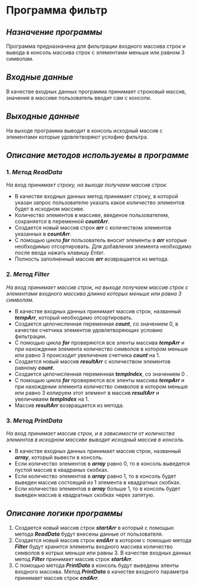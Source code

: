 # Программа фильтр 

## _Назначение программы_

Программа предназначена для фильтрации входного массива строк и вывода в консоль массива строк с элементами меньше или равном 3 символам.

## _Входные данные_

В качестве входных данных программа принимает строковый массив, значения в массиве пользователь вводит сам с консоли.

## _Выходные данные_

На выходе программа выводит в консоль исходный массив с элементами которые удовлетворяют услофию фильтра.

## _Описание методов используемы в программе_

### 1. *Метод __ReadData__* 

_На вход принимает строку, на выходе получаем массив строк._

* В качестве входных данных метод принимает строку, в которой указан запрос пользователю указать какое количество элементов будет в исходном массиве.
* Количество элементов в массиве, введеное пользователем, сохраняется в переменной *__countArr__*.
* Создается новый массив строк *__arr__* с количеством элементов указанных в *__countArr__*.
* С помощью цикла *__for__* пользователь вносит элементы в *__arr__* которые необходимыо отсортировать. Для добавления элемента необходимо после ввода нажать клавишу _Enter_.
* Полность заполненный массив *__arr__* возвращается из метода.

### 2. *Метод __Filter__*

_На вход принимает массив строк, на выходе получаем массив строк с элементами входного массива длинна которых меньше или равна 3 символам._

* В качестве входных данных принимает массив строк, названный *__tempArr__*, который необходимо отсортировать.
* Создается целочисленная переменная *__count__*, со значением 0, в качестве счетчика элементов удовлетворяющих условию фильтрации.
*  С помощью цикла *__for__* проверяются все эленты массива *__tempArr__* и при нахождении элемента количество символов в котором меньше или равно 3 происходит увеличение счетчика *__count__* на 1.
* Создается новый массив *__resultArr__* с количеством элементов равному *__count__*.
* Создается целочисленная переменная *__tempIndex__*, со значением 0 .
* С помощью цикла *__for__* проверяются все эленты массива *__tempArr__* и при нахождении элемента количество символов в котором меньше или равно 3 копируем этот элемент в массив *__resultArr__* и увеличиваем *__tempIndex__* на 1.
* Массив *__resultArr__* возвращается из метода.

### 3. *Метод __PrintData__*

_На вход принимает массив строк, и в зависимости от количества элементов в исходном массиве выводит исходный массив в консоль._

* В качестве входных данных принимает массив строк, названный *__array__*, который вывести в консоль.
* Если количество элементов в *__array__* равно 0, то в консоль выведется пустой массив в квадраных скобках.
* Если количество элементов в *__array__* равно 1, то в консоль будет выведен массив состоящий из 1 элемента в квадратных скобках.
* Если количество элементов в *__array__* больше 1, то в консоль будет выведен массив в квадратных скобках черех запятую.

## _Описание логики программы_

1. Создается новый массив строк *__startArr__* в который с помощью метода *__ReadData__* будут внесены данные от пользователя.
2. Создается новый массив строк *__endArr__* в котором с помощью метода *__Filter__* будут хранится элементы входного массива количество символов в котрых меньше или равны 3. В качестве входных данных метод *__Filter__* принимает массив строк *__startArr__*.
3. С помощью метода *__PrintData__* в консоль будут выведены эленты входного массива. Метод *__PrintData__* в качестве входного параметра принимает массив строк *__endArr__*.